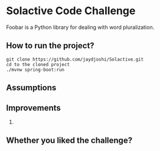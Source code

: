 # Solactive Code Challenge

Foobar is a Python library for dealing with word pluralization.

## How to run the project?

```
git clone https://github.com/jaydjoshi/Solactive.git
cd to the cloned project
./mvnw spring-boot:run
```
## Assumptions


## Improvements
1.

## Whether you liked the challenge?
